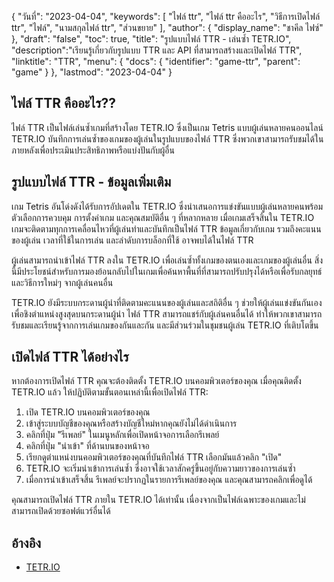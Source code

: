 {
"วันที่": "2023-04-04",
  "keywords": [
"ไฟล์ ttr",
"ไฟล์ ttr คืออะไร",
"วิธีการเปิดไฟล์ ttr",
"ไฟล์",
"นามสกุลไฟล์ ttr",
"ส่วนขยาย"
],
  "author": {
"display_name": "ชาคีล ไฟซ์"
},
"draft": "false",
"toc": true,
"title": "รูปแบบไฟล์ TTR - เล่นซ้ำ TETR.IO",
  "description":"เรียนรู้เกี่ยวกับรูปแบบ TTR และ API ที่สามารถสร้างและเปิดไฟล์ TTR",
  "linktitle": "TTR",
  "menu": {
    "docs": {
      "identifier": "game-ttr",
      "parent": "game"
}
},
"lastmod": "2023-04-04"
}

## ไฟล์ TTR คืออะไร??

ไฟล์ TTR เป็นไฟล์เล่นซ้ำเกมที่สร้างโดย TETR.IO ซึ่งเป็นเกม Tetris แบบผู้เล่นหลายคนออนไลน์ TETR.IO บันทึกการเล่นซ้ำของเกมของผู้เล่นในรูปแบบของไฟล์ TTR ซึ่งพวกเขาสามารถรับชมได้ในภายหลังเพื่อประเมินประสิทธิภาพหรือแบ่งปันกับผู้อื่น

## รูปแบบไฟล์ TTR - ข้อมูลเพิ่มเติม

เกม Tetris อันโด่งดังได้รับการอัปเดตใน TETR.IO ซึ่งนำเสนอการแข่งขันแบบผู้เล่นหลายคนพร้อมตัวเลือกการควบคุม การตั้งค่าเกม และคุณสมบัติอื่น ๆ ที่หลากหลาย เมื่อเกมเสร็จสิ้นใน TETR.IO เกมจะติดตามทุกการเคลื่อนไหวที่ผู้เล่นทำและบันทึกเป็นไฟล์ TTR ข้อมูลเกี่ยวกับเกม รวมถึงคะแนนของผู้เล่น เวลาที่ใช้ในการเล่น และลำดับการบล็อกที่ใช้ อาจพบได้ในไฟล์ TTR

ผู้เล่นสามารถนำเข้าไฟล์ TTR ลงใน TETR.IO เพื่อเล่นซ้ำทั้งเกมของตนเองและเกมของผู้เล่นอื่น สิ่งนี้มีประโยชน์สำหรับการมองย้อนกลับไปในเกมเพื่อค้นหาพื้นที่ที่สามารถปรับปรุงได้หรือเพื่อรับกลยุทธ์และวิธีการใหม่ๆ จากผู้เล่นคนอื่น

TETR.IO ยังมีระบบกระดานผู้นำที่ติดตามคะแนนของผู้เล่นและสถิติอื่น ๆ ช่วยให้ผู้เล่นแข่งขันกันเองเพื่อชิงตำแหน่งสูงสุดบนกระดานผู้นำ ไฟล์ TTR สามารถแชร์กับผู้เล่นคนอื่นได้ ทำให้พวกเขาสามารถรับชมและเรียนรู้จากการเล่นเกมของกันและกัน และมีส่วนร่วมในชุมชนผู้เล่น TETR.IO ที่เติบโตขึ้น

## เปิดไฟล์ TTR ได้อย่างไร

หากต้องการเปิดไฟล์ TTR คุณจะต้องติดตั้ง TETR.IO บนคอมพิวเตอร์ของคุณ เมื่อคุณติดตั้ง TETR.IO แล้ว ให้ปฏิบัติตามขั้นตอนเหล่านี้เพื่อเปิดไฟล์ TTR:

1. เปิด TETR.IO บนคอมพิวเตอร์ของคุณ
2. เข้าสู่ระบบบัญชีของคุณหรือสร้างบัญชีใหม่หากคุณยังไม่ได้ดำเนินการ
3. คลิกที่ปุ่ม "รีเพลย์" ในเมนูหลักเพื่อเปิดหน้าจอการเลือกรีเพลย์
4. คลิกที่ปุ่ม "นำเข้า" ที่ด้านบนของหน้าจอ
5. เรียกดูตำแหน่งบนคอมพิวเตอร์ของคุณที่บันทึกไฟล์ TTR เลือกมันแล้วคลิก "เปิด"
6. TETR.IO จะเริ่มนำเข้าการเล่นซ้ำ ซึ่งอาจใช้เวลาสักครู่ขึ้นอยู่กับความยาวของการเล่นซ้ำ
7. เมื่อการนำเข้าเสร็จสิ้น รีเพลย์จะปรากฏในรายการรีเพลย์ของคุณ และคุณสามารถคลิกเพื่อดูได้

คุณสามารถเปิดไฟล์ TTR ภายใน TETR.IO ได้เท่านั้น เนื่องจากเป็นไฟล์เฉพาะของเกมและไม่สามารถเปิดด้วยซอฟต์แวร์อื่นได้

## อ้างอิง
* [TETR.IO](https://tetris.wiki/TETR.IO)

